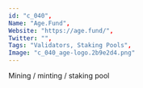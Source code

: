 ```yaml
--- 
id: "c_040", 
Name: "Age.Fund", 
Website: "https://age.fund/", 
Twitter: "", 
Tags: "Validators, Staking Pools", 
Image: "c_040_age-logo.2b9e2d4.png" 
--- 
```

<!--lang:en--> 
Mining / minting / staking pool
<!--lang:es--] 
Mining / minting / staking pool
<!--lang:de--] 
Mining / minting / staking pool
<!--lang:fr--] 
Mining / minting / staking pool
<!--lang:pl--] 
Mining / minting / staking pool
<!--lang:pt--] 
Mining / minting / staking pool
[!--lang:*--> 
